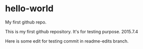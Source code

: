 # hello-world
My first github repo.

This is my first github repository. It's for testing purpose.
2015.7.4

Here is some edit for testing commit in readme-edits branch.
